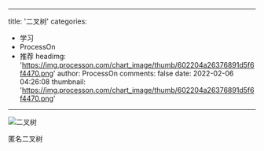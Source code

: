 
---
title: '二叉树'
categories: 
 - 学习
 - ProcessOn
 - 推荐
headimg: 'https://img.processon.com/chart_image/thumb/602204a26376891d5f6f4470.png'
author: ProcessOn
comments: false
date: 2022-02-06 04:26:08
thumbnail: 'https://img.processon.com/chart_image/thumb/602204a26376891d5f6f4470.png'
---

<div>   
<img class="thumb" alt="二叉树" src="https://img.processon.com/chart_image/thumb/602204a26376891d5f6f4470.png" referrerpolicy="no-referrer">
<p>匿名二叉树</p>  
</div>
            